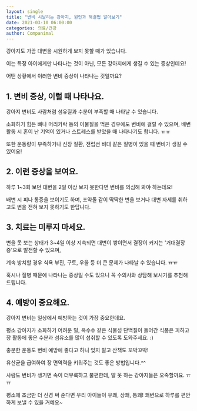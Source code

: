 ```yaml
---
layout: single
title: "변비 시달리는 강아지, 원인과 해결법 알아보기"
date: 2021-03-10 06:00:00
categories: 의료/건강
author: Companimal
---
```


강아지도 가끔 대변을 시원하게 보지 못할 때가 있습니다.

이는 특정 아이에게만 나타나는 것이 아닌, 모든 강아지에게 생길 수 있는 증상인데요!

어떤 상황에서 이러한 변비 증상이 나타나는 것일까요?

## 1. 변비 증상, 이럴 때 나타나요.

강아지 변비도 사람처럼 섬유질과 수분이 부족할 때 나타날 수 있습니다.

소화하기 힘든 뼈나 머리카락 등의 이물질을 먹은 경우에도 변비에 걸릴 수 있으며, 배변 활동 시 혼이 난 기억이 있거나 스트레스를 받았을 때 나타나기도 합니다. ㅠㅠ

또한 운동량이 부족하거나 신장 질환, 전립선 비대 같은 질병이 있을 때 변비가 생길 수 있어요!

## 2. 이런 증상을 보여요.

하루 1~3회 보던 대변을 2일 이상 보지 못한다면 변비를 의심해 봐야 하는데요!

배변 시 피나 통증을 보이기도 하며, 조약돌 같이 딱딱한 변을 보거나 대변 자세를 취하고도 변을 전혀 보지 못하기도 한답니다.

## 3. 치료는 미루지 마세요.

변을 못 보는 상태가 3~4일 이상 지속되면 대변이 쌓이면서 결장이 커지는 '거대결장증'으로 발전할 수 있으며,

계속 방치할 경우 식욕 부진, 구토, 우울 등 더 큰 문제가 나타날 수 있습니다. ㅠㅠ

혹시나 질병 때문에 나타나는 증상일 수도 있으니 꼭 수의사와 상담해 보시기를 추천해 드립니다.

## 4. 예방이 중요해요.

강아지 변비는 일상에서 예방하는 것이 가장 중요한데요.

평소 강아지가 소화하기 어려운 밀, 옥수수 같은 식물성 단백질이 들어간 식품은 피하고 장 활동에 좋은 수분과 섬유소를 많이 섭취할 수 있도록 도와주세요. :)

충분한 운동도 변비 예방에 좋다고 하니 잊지 말고 산책도 꼬박꼬박!

유산균을 급여하여 장 면역력을 키워주는 것도 좋은 방법입니다.^^

사람도 변비가 생기면 속이 더부룩하고 불편한데, 말 못 하는 강아지들은 오죽할까요. ㅠㅠ

평소에 조금만 더 신경 써 준다면 우리 아이들이 유쾌, 상쾌, 통쾌! 쾌변으로 하루를 편안하게 보낼 수 있을 거예요~
